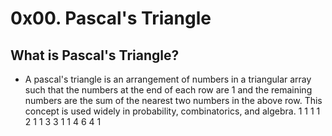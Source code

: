 # 0x00. Pascal's Triangle
## What is Pascal's Triangle?
- A pascal's triangle is an arrangement of numbers in a triangular array such that the numbers at the end of each row are 1 and the remaining numbers are the sum of the nearest two numbers in the above row. This concept is used widely in probability, combinatorics, and algebra.
             1
           1   1
         1   2   1
       1   3   3   1
     1   4   6   4   1

